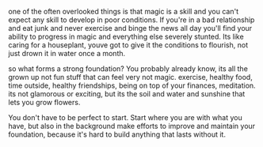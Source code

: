 one of the often overlooked things is that magic is a skill and you can't expect any skill to develop in poor conditions. If you're in a bad relationship and eat junk and never exercise and binge the news all day you'll find your ability to progress in magic and everything else severely stunted. Its like caring for a houseplant, youve got to give it the conditions to flourish, not just drown it in water once a month.

so what forms a strong foundation? You probably already know, its all the grown up not fun stuff that can feel very not magic. exercise, healthy food, time outside, healthy friendships, being on top of your finances, meditation. its not glamorous or exciting, but its the soil and water and sunshine that lets you grow flowers.

You don't have to be perfect to start. Start where you are with what you have, but also in the background make efforts to improve and maintain your foundation, because it's hard to build anything that lasts without it.